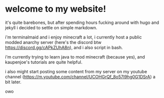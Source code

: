 # welcome to my website!
it's quite barebones, but after spending hours fucking around with hugo and jekyll i decided to settle on simple markdown. 

i'm terminalmaid and i enjoy minecraft a lot, i currently host a public modded anarchy server (here's the discord btw https://discord.gg/cAPkZUhA8n), and i also script in bash.

i'm currently trying to learn java to mod minecraft (because yes), and kaupenjoe's tutorials are quite helpful.

i also might start posting some content from my server on my youtube channel (https://m.youtube.com/channel/UCOHGrQf_8o57I9hg0G1DSrA) a bit later.

owo
